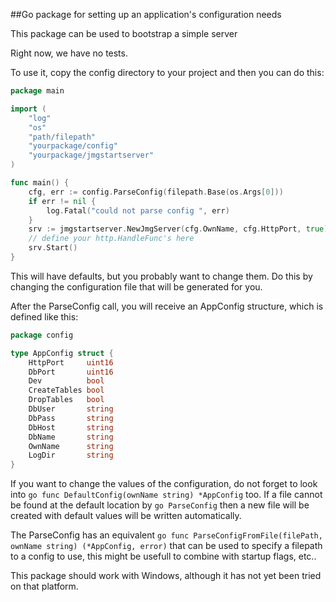 ##Go package for setting up an application's configuration needs

This package can be used to bootstrap a simple server

Right now, we have no tests.

To use it, copy the config directory to your project and then you can do this:

```go
package main

import (
	"log"
	"os"
	"path/filepath"
	"yourpackage/config"
	"yourpackage/jmgstartserver"
)

func main() {
	cfg, err := config.ParseConfig(filepath.Base(os.Args[0]))
	if err != nil {
		log.Fatal("could not parse config ", err)
	}
	srv := jmgstartserver.NewJmgServer(cfg.OwnName, cfg.HttpPort, true)
	// define your http.HandleFunc's here
	srv.Start()
}
```
This will have defaults, but you probably want to change them. Do this by changing the
configuration file that will be generated for you.

After the ParseConfig call, you will receive an AppConfig structure, which is defined like this:
```go
package config

type AppConfig struct {
    HttpPort     uint16
    DbPort       uint16
    Dev          bool
    CreateTables bool
    DropTables   bool
    DbUser       string
    DbPass       string
    DbHost       string
    DbName       string
    OwnName      string
    LogDir       string
}
```
If you want to change the values of the configuration, do not forget to look into ```go
func DefaultConfig(ownName string) *AppConfig``` too. If a file cannot be found at the default location by ```go
ParseConfig``` then a new file will be created with default values will be written automatically.

The ParseConfig has an equivalent ```go
func ParseConfigFromFile(filePath, ownName string) (*AppConfig, error)```  that can be used to specify a filepath to a config to use, this might be usefull
to combine with startup flags, etc..

This package should work with Windows, although it has not yet been tried on that platform.
